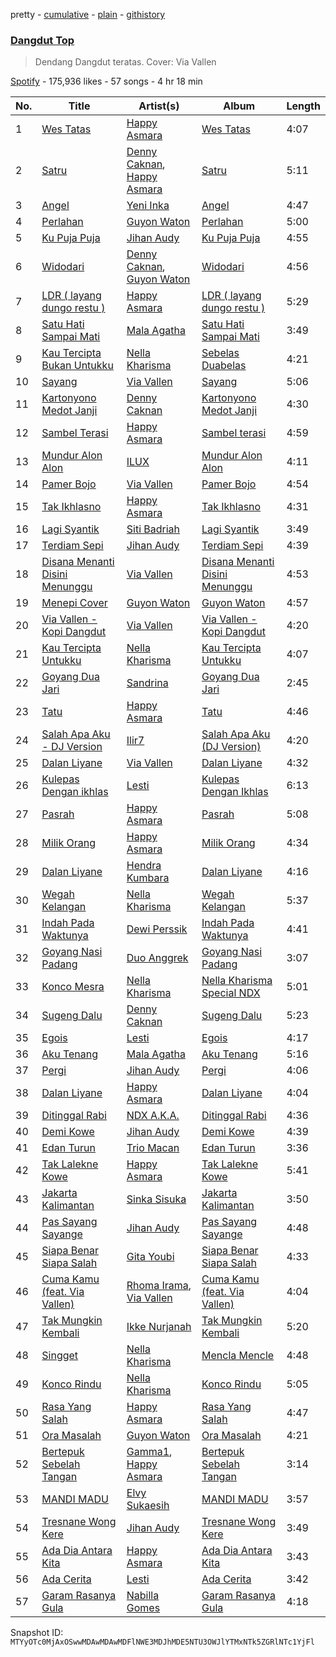 pretty - [cumulative](/playlists/cumulative/37i9dQZF1DWUWbdikWtt34.md) - [plain](/playlists/plain/37i9dQZF1DWUWbdikWtt34) - [githistory](https://github.githistory.xyz/mackorone/spotify-playlist-archive/blob/main/playlists/plain/37i9dQZF1DWUWbdikWtt34)

### [Dangdut Top](https://open.spotify.com/playlist/37i9dQZF1DWUWbdikWtt34)

> Dendang Dangdut teratas\. Cover: Via Vallen

[Spotify](https://open.spotify.com/user/spotify) - 175,936 likes - 57 songs - 4 hr 18 min

| No. | Title | Artist(s) | Album | Length |
|---|---|---|---|---|
| 1 | [Wes Tatas](https://open.spotify.com/track/6lj2zxgzTxHixfcJEXVXU4) | [Happy Asmara](https://open.spotify.com/artist/5423rMdVbchY2cgu0GgH5X) | [Wes Tatas](https://open.spotify.com/album/7GyQBS8Do8vA5j2o4l1pqK) | 4:07 |
| 2 | [Satru](https://open.spotify.com/track/0kiLz3NcF1LMbn97OCTlgJ) | [Denny Caknan](https://open.spotify.com/artist/3Gr3opnAGpJiTowsTyJFWG), [Happy Asmara](https://open.spotify.com/artist/5423rMdVbchY2cgu0GgH5X) | [Satru](https://open.spotify.com/album/6iVngjCW7DXIg4Q5f60OVi) | 5:11 |
| 3 | [Angel](https://open.spotify.com/track/1J6ws7eOvY1GKzTdd3rrau) | [Yeni Inka](https://open.spotify.com/artist/3coxJnIe9n8Uz82x5eSTrv) | [Angel](https://open.spotify.com/album/27YY9UwgvQI4sQ6PR1FFUq) | 4:47 |
| 4 | [Perlahan](https://open.spotify.com/track/01TdkJ0lorIzBsdks8X1Tb) | [Guyon Waton](https://open.spotify.com/artist/5CROBjCskHMjRlerJor7Gx) | [Perlahan](https://open.spotify.com/album/13KPnJMze6Ndt2u2KgSrtG) | 5:00 |
| 5 | [Ku Puja Puja](https://open.spotify.com/track/13p3Fu1HTCPsUXQ8JGxVEz) | [Jihan Audy](https://open.spotify.com/artist/7KlMqMCZbUE9rYpa95R2CV) | [Ku Puja Puja](https://open.spotify.com/album/7xH7H47nIFy8825YlQPeTv) | 4:55 |
| 6 | [Widodari](https://open.spotify.com/track/6NboFmEGgwlzpVG7dFfJUV) | [Denny Caknan](https://open.spotify.com/artist/3Gr3opnAGpJiTowsTyJFWG), [Guyon Waton](https://open.spotify.com/artist/1RvWutp1Mzoo49lZw3sHzw) | [Widodari](https://open.spotify.com/album/43jrtZTMIedkZMxTpfWCxa) | 4:56 |
| 7 | [LDR \( layang dungo restu \)](https://open.spotify.com/track/0tcEJ791a3aF6pTusqkJep) | [Happy Asmara](https://open.spotify.com/artist/5423rMdVbchY2cgu0GgH5X) | [LDR \( layang dungo restu \)](https://open.spotify.com/album/4e5KcsAGBMNwbfuDBspCRe) | 5:29 |
| 8 | [Satu Hati Sampai Mati](https://open.spotify.com/track/5L51wafs3f9Kd9rWSSoK3k) | [Mala Agatha](https://open.spotify.com/artist/4KXTUUytwGCyfH4aOAd4vB) | [Satu Hati Sampai Mati](https://open.spotify.com/album/0NdTR19Y6d5yS3eTRjnoEz) | 3:49 |
| 9 | [Kau Tercipta Bukan Untukku](https://open.spotify.com/track/2q9f86CdlaXOr6vD3HJK6R) | [Nella Kharisma](https://open.spotify.com/artist/2GwILMQr37VYZiTgC5fXUq) | [Sebelas Duabelas](https://open.spotify.com/album/6deRNyvv7AgrJWaA9xx5u8) | 4:21 |
| 10 | [Sayang](https://open.spotify.com/track/1cs5LFOcznflbTzEKDPXCx) | [Via Vallen](https://open.spotify.com/artist/6vnVPM49Yl9LSGqhnLAh1f) | [Sayang](https://open.spotify.com/album/5GuZuYBsOhtIe0xW50jCwm) | 5:06 |
| 11 | [Kartonyono Medot Janji](https://open.spotify.com/track/6bnCgtR9tDcADREMONA91t) | [Denny Caknan](https://open.spotify.com/artist/3Gr3opnAGpJiTowsTyJFWG) | [Kartonyono Medot Janji](https://open.spotify.com/album/0WlqBbLuZrAOgh6asdiign) | 4:30 |
| 12 | [Sambel Terasi](https://open.spotify.com/track/1i1vBILMIPrdSykyIHS6JV) | [Happy Asmara](https://open.spotify.com/artist/5423rMdVbchY2cgu0GgH5X) | [Sambel terasi](https://open.spotify.com/album/1AH9wWrPKRzvydpQLk2ta1) | 4:59 |
| 13 | [Mundur Alon Alon](https://open.spotify.com/track/79mIVkf9j6wtG23QNkKfxZ) | [ILUX](https://open.spotify.com/artist/1GqTmXUOowfkWW1Ozg44bt) | [Mundur Alon Alon](https://open.spotify.com/album/6d3P0uJ5yNcZ0jkZRmIWmU) | 4:11 |
| 14 | [Pamer Bojo](https://open.spotify.com/track/6YbECT4fvOJE1CdvisQURa) | [Via Vallen](https://open.spotify.com/artist/6vnVPM49Yl9LSGqhnLAh1f) | [Pamer Bojo](https://open.spotify.com/album/7BJWsDmLqH8bWqIlzrqCxn) | 4:54 |
| 15 | [Tak Ikhlasno](https://open.spotify.com/track/4h8rT4tUL27KwIznPur58B) | [Happy Asmara](https://open.spotify.com/artist/5423rMdVbchY2cgu0GgH5X) | [Tak Ikhlasno](https://open.spotify.com/album/2n0favF8lI3Tv4y8dIQBbY) | 4:31 |
| 16 | [Lagi Syantik](https://open.spotify.com/track/2t65pJQA9BpPXehQLkOydo) | [Siti Badriah](https://open.spotify.com/artist/7uFoXSuGpa1zjda9SgmqFk) | [Lagi Syantik](https://open.spotify.com/album/0IQVxZ7YaLlnnoy4v7I61t) | 3:49 |
| 17 | [Terdiam Sepi](https://open.spotify.com/track/0o6Pfgqbq7kQBd1uYpf6Ds) | [Jihan Audy](https://open.spotify.com/artist/7KlMqMCZbUE9rYpa95R2CV) | [Terdiam Sepi](https://open.spotify.com/album/5NEDhtZJZg1QhcloFWRPhc) | 4:39 |
| 18 | [Disana Menanti Disini Menunggu](https://open.spotify.com/track/2duwSgIaCDp6hKV106uhPf) | [Via Vallen](https://open.spotify.com/artist/6vnVPM49Yl9LSGqhnLAh1f) | [Disana Menanti Disini Menunggu](https://open.spotify.com/album/2wAZfFwKQClDtenYYVPQ66) | 4:53 |
| 19 | [Menepi Cover](https://open.spotify.com/track/1merjIVhdrKOOdolcYhn3v) | [Guyon Waton](https://open.spotify.com/artist/5CROBjCskHMjRlerJor7Gx) | [Guyon Waton](https://open.spotify.com/album/1Or1VyBgYsWqszX54hhEu3) | 4:57 |
| 20 | [Via Vallen \- Kopi Dangdut](https://open.spotify.com/track/18MnWJxYUKfI3UQfemPCyJ) | [Via Vallen](https://open.spotify.com/artist/6vnVPM49Yl9LSGqhnLAh1f) | [Via Vallen \- Kopi Dangdut](https://open.spotify.com/album/79KEBVLIcSYF1L9fjIBsQT) | 4:20 |
| 21 | [Kau Tercipta Untukku](https://open.spotify.com/track/0NfWMu3zA2v4ymR2pWiXV9) | [Nella Kharisma](https://open.spotify.com/artist/2GwILMQr37VYZiTgC5fXUq) | [Kau Tercipta Untukku](https://open.spotify.com/album/1zpXdr3kkwZF8RKMz4vi72) | 4:07 |
| 22 | [Goyang Dua Jari](https://open.spotify.com/track/4iAHwaR6q8NPn0LQUZ8E0g) | [Sandrina](https://open.spotify.com/artist/7j2KcU3ogpP9jtAsomBNwA) | [Goyang Dua Jari](https://open.spotify.com/album/2J9oHWko5w4Xsm96yuXiSD) | 2:45 |
| 23 | [Tatu](https://open.spotify.com/track/6Mp5wge6ri9XgqcQqMJVyb) | [Happy Asmara](https://open.spotify.com/artist/5423rMdVbchY2cgu0GgH5X) | [Tatu](https://open.spotify.com/album/2u8kGA8Duva5Dxruf7NyxH) | 4:46 |
| 24 | [Salah Apa Aku \- DJ Version](https://open.spotify.com/track/4TZ6sKMb5qdsBijn7GAosK) | [Ilir7](https://open.spotify.com/artist/2Qq9xKJKNbWzXQpO9ueKwc) | [Salah Apa Aku \(DJ Version\)](https://open.spotify.com/album/6jgucnuziyH4ihofeI625E) | 4:20 |
| 25 | [Dalan Liyane](https://open.spotify.com/track/3o9aRNDVtfpw4JtramprZx) | [Via Vallen](https://open.spotify.com/artist/6vnVPM49Yl9LSGqhnLAh1f) | [Dalan Liyane](https://open.spotify.com/album/7oNL1mQRBJyqK5U94WCNAg) | 4:32 |
| 26 | [Kulepas Dengan ikhlas](https://open.spotify.com/track/0MMgF49ViaGpAonpNRbavI) | [Lesti](https://open.spotify.com/artist/4Brw5KASFH1RpDEfdtzsJB) | [Kulepas Dengan Ikhlas](https://open.spotify.com/album/26nVfbBouNRMtdDOCn3Zq0) | 6:13 |
| 27 | [Pasrah](https://open.spotify.com/track/5PjYZaJLP6g0iZJq7xWlLb) | [Happy Asmara](https://open.spotify.com/artist/5423rMdVbchY2cgu0GgH5X) | [Pasrah](https://open.spotify.com/album/7JPYB9gYfYyu2vCBmwVnRP) | 5:08 |
| 28 | [Milik Orang](https://open.spotify.com/track/0dWWC789aUr6pP3wjcKrn7) | [Happy Asmara](https://open.spotify.com/artist/5423rMdVbchY2cgu0GgH5X) | [Milik Orang](https://open.spotify.com/album/5AWojPeB0TaNQxevK7qAZE) | 4:34 |
| 29 | [Dalan Liyane](https://open.spotify.com/track/14DyVmkBiTzhcGQg1udF9o) | [Hendra Kumbara](https://open.spotify.com/artist/2n5g6GMUmSCommxT8NHNPa) | [Dalan Liyane](https://open.spotify.com/album/25k6Y3OXSiOk4LBthG4Qjb) | 4:16 |
| 30 | [Wegah Kelangan](https://open.spotify.com/track/3FtPcb4xIlwsGkX3PWIhtf) | [Nella Kharisma](https://open.spotify.com/artist/2GwILMQr37VYZiTgC5fXUq) | [Wegah Kelangan](https://open.spotify.com/album/75qiVGtr5iSPAr380gShrq) | 5:37 |
| 31 | [Indah Pada Waktunya](https://open.spotify.com/track/2EPSzjMwz0sCVwx0GUYjYa) | [Dewi Perssik](https://open.spotify.com/artist/1mX7WgTa4SubvAy0uxThYp) | [Indah Pada Waktunya](https://open.spotify.com/album/3aVuf3v7nr5qlcrNpFJ6D2) | 4:41 |
| 32 | [Goyang Nasi Padang](https://open.spotify.com/track/3zS02VGXpRYeXSsif1QxRM) | [Duo Anggrek](https://open.spotify.com/artist/05zjnanXgP7Rh5YJG6fqKx) | [Goyang Nasi Padang](https://open.spotify.com/album/7k86TETd5hMeUyX32ifK2j) | 3:07 |
| 33 | [Konco Mesra](https://open.spotify.com/track/2ey0HK2pXI9y5cIW5NqFLj) | [Nella Kharisma](https://open.spotify.com/artist/2GwILMQr37VYZiTgC5fXUq) | [Nella Kharisma Special NDX](https://open.spotify.com/album/5lJx0J2xoruceOPUDWUDDD) | 5:01 |
| 34 | [Sugeng Dalu](https://open.spotify.com/track/0qyzO8E6IBxZv48FG9R3KQ) | [Denny Caknan](https://open.spotify.com/artist/3Gr3opnAGpJiTowsTyJFWG) | [Sugeng Dalu](https://open.spotify.com/album/1dZX3QreXQ3V257tr93SJI) | 5:23 |
| 35 | [Egois](https://open.spotify.com/track/4avHigwVYoL7TD48EhcNFK) | [Lesti](https://open.spotify.com/artist/4Brw5KASFH1RpDEfdtzsJB) | [Egois](https://open.spotify.com/album/4wnJOz5Oeg9tVK7MonAwnt) | 4:17 |
| 36 | [Aku Tenang](https://open.spotify.com/track/75lsA8cwe9Pa7AhkFlgMMF) | [Mala Agatha](https://open.spotify.com/artist/4KXTUUytwGCyfH4aOAd4vB) | [Aku Tenang](https://open.spotify.com/album/1m7WB75FF5bN5IsijB996S) | 5:16 |
| 37 | [Pergi](https://open.spotify.com/track/6QCnymtBJNwdv6pIipGk4T) | [Jihan Audy](https://open.spotify.com/artist/7KlMqMCZbUE9rYpa95R2CV) | [Pergi](https://open.spotify.com/album/1VDEAgE1vlNpwTrBbpSG2Y) | 4:06 |
| 38 | [Dalan Liyane](https://open.spotify.com/track/0500gMP5UyLXs1HSuLOnBD) | [Happy Asmara](https://open.spotify.com/artist/5423rMdVbchY2cgu0GgH5X) | [Dalan Liyane](https://open.spotify.com/album/2uXWRk8gpYuaYI7LkaD8NS) | 4:04 |
| 39 | [Ditinggal Rabi](https://open.spotify.com/track/5q7e84OjA1D5GF4XYoybtb) | [NDX A.K.A.](https://open.spotify.com/artist/1IDBhlpDyKr53UKKxXRHXD) | [Ditinggal Rabi](https://open.spotify.com/album/0XkdWnMJXBzQfMT2RwQ7ej) | 4:36 |
| 40 | [Demi Kowe](https://open.spotify.com/track/4g3vLzLkRxMEecxiIl12so) | [Jihan Audy](https://open.spotify.com/artist/7KlMqMCZbUE9rYpa95R2CV) | [Demi Kowe](https://open.spotify.com/album/2DF8m8378NlyK2vRmwpBfj) | 4:39 |
| 41 | [Edan Turun](https://open.spotify.com/track/1BWvBsPoBT8rciQPQBBjgw) | [Trio Macan](https://open.spotify.com/artist/2AGgCwZcIbShC78asA0loE) | [Edan Turun](https://open.spotify.com/album/5Dpm6QGDrTVpKDRlj1SEqm) | 3:36 |
| 42 | [Tak Lalekne Kowe](https://open.spotify.com/track/5Qj0PtT0uCwEX3IuWiHLt9) | [Happy Asmara](https://open.spotify.com/artist/5423rMdVbchY2cgu0GgH5X) | [Tak Lalekne Kowe](https://open.spotify.com/album/7Mrs9ngZquGRsZSkR1HIE7) | 5:41 |
| 43 | [Jakarta Kalimantan](https://open.spotify.com/track/2xN7UiLrcbu5w5Gn52Kqiy) | [Sinka Sisuka](https://open.spotify.com/artist/4kFQEmcuWSQUX91Q1KQflA) | [Jakarta Kalimantan](https://open.spotify.com/album/2x8MraY8UBPMfTxVDUQ8fq) | 3:50 |
| 44 | [Pas Sayang Sayange](https://open.spotify.com/track/2kqTWTajdr0t4PQfeOkcnp) | [Jihan Audy](https://open.spotify.com/artist/7KlMqMCZbUE9rYpa95R2CV) | [Pas Sayang Sayange](https://open.spotify.com/album/17QcdedIFHIn2Lns6dLSjc) | 4:48 |
| 45 | [Siapa Benar Siapa Salah](https://open.spotify.com/track/5tvW2B5gk0H5boGqVuHFLL) | [Gita Youbi](https://open.spotify.com/artist/1tjEjf3iIYPMTo0bOSZjcU) | [Siapa Benar Siapa Salah](https://open.spotify.com/album/59OrcFyOttYw7F3fZ1aT91) | 4:33 |
| 46 | [Cuma Kamu \(feat\. Via Vallen\)](https://open.spotify.com/track/5qfF8hoLmH6wCeHZzhqz4l) | [Rhoma Irama](https://open.spotify.com/artist/4rlC2lgVD1tfilqgJxEPIW), [Via Vallen](https://open.spotify.com/artist/6vnVPM49Yl9LSGqhnLAh1f) | [Cuma Kamu \(feat\. Via Vallen\)](https://open.spotify.com/album/4JGs61xAzqTVHt8xURldZ8) | 4:04 |
| 47 | [Tak Mungkin Kembali](https://open.spotify.com/track/3NCPT1Ll3BC2OiaCbYkwgz) | [Ikke Nurjanah](https://open.spotify.com/artist/14eVM8s1mDJhnC4etvhFNn) | [Tak Mungkin Kembali](https://open.spotify.com/album/0jO3LcdJTkucjLxGF3M0yx) | 5:20 |
| 48 | [Singget](https://open.spotify.com/track/0I2YNuPlmHa6TRB2zMYEgk) | [Nella Kharisma](https://open.spotify.com/artist/2GwILMQr37VYZiTgC5fXUq) | [Mencla Mencle](https://open.spotify.com/album/6hWZu25i1sVgsbLxn0phE5) | 4:48 |
| 49 | [Konco Rindu](https://open.spotify.com/track/5KXY2olwTQxjhbX6plooNV) | [Nella Kharisma](https://open.spotify.com/artist/2GwILMQr37VYZiTgC5fXUq) | [Konco Rindu](https://open.spotify.com/album/4zoCn0RSzcqyAvf3gEjn1i) | 5:05 |
| 50 | [Rasa Yang Salah](https://open.spotify.com/track/2j0nGluWGv7bUS7CihEPXH) | [Happy Asmara](https://open.spotify.com/artist/5423rMdVbchY2cgu0GgH5X) | [Rasa Yang Salah](https://open.spotify.com/album/6jVMOyooGnu49SsAZyuObH) | 4:47 |
| 51 | [Ora Masalah](https://open.spotify.com/track/6QltkHtHO3XSl4w78rD5yV) | [Guyon Waton](https://open.spotify.com/artist/5CROBjCskHMjRlerJor7Gx) | [Ora Masalah](https://open.spotify.com/album/3CIYsMMFhjmGiNNLm587F0) | 4:21 |
| 52 | [Bertepuk Sebelah Tangan](https://open.spotify.com/track/76IJq5eOqctxtHGyuEwF5Y) | [Gamma1](https://open.spotify.com/artist/4c4TlVWGSvRk1mBfZdYsnX), [Happy Asmara](https://open.spotify.com/artist/5423rMdVbchY2cgu0GgH5X) | [Bertepuk Sebelah Tangan](https://open.spotify.com/album/5A02IkD5iJF61AkW368oHI) | 3:14 |
| 53 | [MANDI MADU](https://open.spotify.com/track/3pp46cFnbZd0gFm6FwvPyL) | [Elvy Sukaesih](https://open.spotify.com/artist/0yXW1N9QI9cp5Lw2Wdle8Q) | [MANDI MADU](https://open.spotify.com/album/2QPyodnyZngiTLtR5l5L5L) | 3:57 |
| 54 | [Tresnane Wong Kere](https://open.spotify.com/track/4ig8rr39dqGCM27aJcmCz5) | [Jihan Audy](https://open.spotify.com/artist/7KlMqMCZbUE9rYpa95R2CV) | [Tresnane Wong Kere](https://open.spotify.com/album/7vNxqBRt7gBPlrjwRWwXdb) | 3:49 |
| 55 | [Ada Dia Antara Kita](https://open.spotify.com/track/5NBFdXpSQM9bcJPFvU4Rrb) | [Happy Asmara](https://open.spotify.com/artist/5423rMdVbchY2cgu0GgH5X) | [Ada Dia Antara Kita](https://open.spotify.com/album/60eciJ0xs7alQ8NhJFz9pc) | 3:43 |
| 56 | [Ada Cerita](https://open.spotify.com/track/3UQldVp9e0dWy72Kb6pQW6) | [Lesti](https://open.spotify.com/artist/4Brw5KASFH1RpDEfdtzsJB) | [Ada Cerita](https://open.spotify.com/album/6U9TkrXKstXYQjcBqAHCJR) | 3:42 |
| 57 | [Garam Rasanya Gula](https://open.spotify.com/track/14XsJn6NhFfRhjt3DLCov2) | [Nabilla Gomes](https://open.spotify.com/artist/6ivuhvyIqTHWSUXinAOcyQ) | [Garam Rasanya Gula](https://open.spotify.com/album/1ZfC7jspXMGt9eWOKW8G37) | 4:18 |

Snapshot ID: `MTYyOTc0MjAxOSwwMDAwMDAwMDFlNWE3MDJhMDE5NTU3OWJlYTMxNTk5ZGRlNTc1YjFl`
